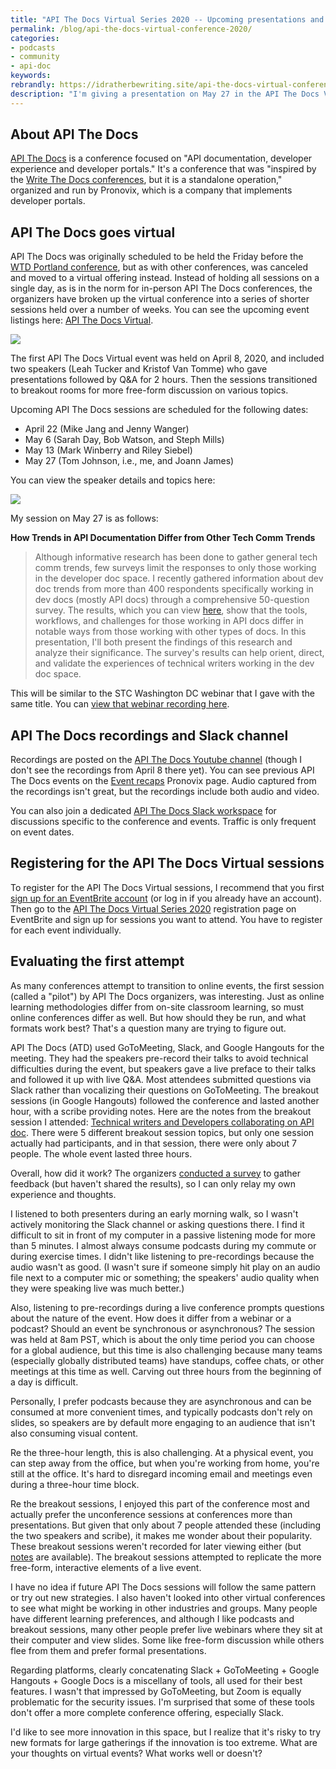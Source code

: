 ```yaml
---
title: "API The Docs Virtual Series 2020 -- Upcoming presentations and thoughts on the virtual format"
permalink: /blog/api-the-docs-virtual-conference-2020/
categories:
- podcasts
- community
- api-doc
keywords:
rebrandly: https://idratherbewriting.site/api-the-docs-virtual-conference-2020
description: "I'm giving a presentation on May 27 in the API The Docs Virtual series titled <a href='https://apithedocs.org/virtual/tom-johnson'>How Trends in API Documentation Differ from Other Tech Comm Trends</a>. You can <a href='https://www.eventbrite.com/e/api-the-docs-virtual-series-tickets-100381696356?utm_medium=referral&utm_source=eventpage'>register for free on EventBrite</a>. API The Docs is typically a one-day conference event but has gone virtual and is experimenting with different formats in interesting ways. In this post, I also share a few thoughts on the first virtual sessions and the challenges of finding the right online format for conferences."
---
```


## About API The Docs

[API The Docs](https://apithedocs.org/) is a conference focused on "API documentation, developer experience and developer portals." It's a conference that was "inspired by the [Write The Docs conferences](http://www.writethedocs.org/), but it is a standalone operation," organized and run by Pronovix, which is a company that implements developer portals.


## API The Docs goes virtual

API The Docs was originally scheduled to be held the Friday before the [WTD Portland conference](https://www.writethedocs.org/conf/portland/2020), but as with other conferences, was canceled and moved to a virtual offering instead. Instead of holding all sessions on a single day, as is in the norm for in-person API The Docs conferences, the organizers have broken up the virtual conference into a series of shorter sessions held over a number of weeks. You can see the upcoming event listings here: [API The Docs Virtual](https://apithedocs.org/virtual).

<a href="https://apithedocs.org/virtual"><img src="https://s3.us-west-1.wasabisys.com/idbwmedia.com/images/apithedocsbanner.png"/></a>

The first API The Docs Virtual event was held on April 8, 2020, and included two speakers (Leah Tucker and Kristof Van Tomme) who gave presentations followed by Q&A for 2 hours. Then the sessions transitioned to breakout rooms for more free-form discussion on various topics.

Upcoming API The Docs sessions are scheduled for the following dates:

* April 22 (Mike Jang and Jenny Wanger)
* May 6 (Sarah Day, Bob Watson, and Steph Mills)
* May 13 (Mark Winberry and Riley Siebel)
* May 27 (Tom Johnson, i.e., me, and Joann James)

You can view the speaker details and topics here:

<a href="https://apithedocs.org/virtual#block-views-block-speakers-block-1"><img src="https://s3.us-west-1.wasabisys.com/idbwmedia.com/images/apithedocsupcomingspeakers.png" /></a>

My session on May 27 is as follows:

>
**How Trends in API Documentation Differ from Other Tech Comm Trends**
>
> Although informative research has been done to gather general tech comm trends, few surveys limit the responses to only those working in the developer doc space. I recently gathered information about dev doc trends from more than 400 respondents specifically working in dev docs (mostly API docs) through a comprehensive 50-question survey. The results, which you can view <a href="https://www.questionpro.com/t/PGhS9ZgCFE">here</a>, show that the tools, workflows, and challenges for those working in API docs differ in notable ways from those working with other types of docs. In this presentation, I'll both present the findings of this research and analyze their significance. The survey's results can help orient, direct, and validate the experiences of technical writers working in the dev doc space.

This will be similar to the STC Washington DC webinar that I gave with the same title. You can [view that webinar recording here](/blog/upcoming-webinar-trends-api-docs-differ-from-other-trends/).

## API The Docs recordings and Slack channel

Recordings are posted on the [API The Docs Youtube channel](https://www.youtube.com/channel/UCEBh-gof8_hcjXvZf2HaN_g) (though I don't see the recordings from April 8 there yet). You can see previous API The Docs events on the [Event recaps](https://pronovix.com/event-recaps) Pronovix page. Audio captured from the recordings isn't great, but the recordings include both audio and video.

You can also join a dedicated [API The Docs Slack workspace](https://app.slack.com/client/TQ9LHUJJJ/CPZGT4FEV/user_profile/U011JES3BCL) for discussions specific to the conference and events. Traffic is only frequent on event dates.

## Registering for the API The Docs Virtual sessions

To register for the API The Docs Virtual sessions, I recommend that you first [sign up for an EventBrite account](https://www.eventbrite.com/signin/?referrer=%2F) (or log in if you already have an account). Then go to the [API The Docs Virtual Series 2020](https://www.eventbrite.com/e/api-the-docs-virtual-series-tickets-100381696356?utm_medium=referral&utm_source=eventpage&internal_ref=login) registration page on EventBrite and sign up for sessions you want to attend. You have to register for each event individually.

## Evaluating the first attempt

As many conferences attempt to transition to online events, the first session (called a "pilot") by API The Docs organizers, was interesting. Just as online learning methodologies differ from on-site classroom learning, so must online conferences differ as well. But how should they be run, and what formats work best? That's a question many are trying to figure out.

API The Docs (ATD) used GoToMeeting, Slack, and Google Hangouts for the meeting. They had the speakers pre-record their talks to avoid technical difficulties during the event, but speakers gave a live preface to their talks and followed it up with live Q&A. Most attendees submitted questions via Slack rather than vocalizing their questions on GoToMeeting. The breakout sessions (in Google Hangouts) followed the conference and lasted another hour, with a scribe providing notes. Here are the notes from the breakout session I attended: [Technical writers and Developers collaborating on API doc](https://docs.google.com/document/d/1ad1Y7dpyjEQ_Ek8TOOSkZ3MFpietcs7rO75u4UXKTM8/edit#heading=h.v2msal16pe7d). There were 5 different breakout session topics, but only one session actually had participants, and in that session, there were only about 7 people. The whole event lasted three hours.

Overall, how did it work? The organizers [conducted a survey](https://docs.google.com/forms/d/e/1FAIpQLScuessZ6UrqVzr2K9mWHlhkVA8GktdIA5m9KE2T310TKLEelw/viewform) to gather feedback (but haven't shared the results), so I can only relay my own experience and thoughts.

I listened to both presenters during an early morning walk, so I wasn't actively monitoring the Slack channel or asking questions there. I find it difficult to sit in front of my computer in a passive listening mode for more than 5 minutes. I almost always consume podcasts during my commute or during exercise times. I didn't like listening to pre-recordings because the audio wasn't as good. (I wasn't sure if someone simply hit play on an audio file next to a computer mic or something; the speakers' audio quality when they were speaking live was much better.)

Also, listening to pre-recordings during a live conference prompts questions about the nature of the event. How does it differ from a webinar or a podcast? Should an event be synchronous or asynchronous? The session was held at 8am PST, which is about the only time period you can choose for a global audience, but this time is also challenging because many teams (especially globally distributed teams) have standups, coffee chats, or other meetings at this time as well. Carving out three hours from the beginning of a day is difficult.

Personally, I prefer podcasts because they are asynchronous and can be consumed at more convenient times, and typically podcasts don't rely on slides, so speakers are by default more engaging to an audience that isn't also consuming visual content.

Re the three-hour length, this is also challenging. At a physical event, you can step away from the office, but when you're working from home, you're still at the office. It's hard to disregard incoming email and meetings even during a three-hour time block.

Re the breakout sessions, I enjoyed this part of the conference most and actually prefer the unconference sessions at conferences more than presentations. But given that only about 7 people attended these (including the two speakers and scribe), it makes me wonder about their popularity. These breakout sessions weren't recorded for later viewing either (but [notes](https://docs.google.com/forms/d/e/1FAIpQLScuessZ6UrqVzr2K9mWHlhkVA8GktdIA5m9KE2T310TKLEelw/viewform) are available). The breakout sessions attempted to replicate the more free-form, interactive elements of a live event.

I have no idea if future API The Docs sessions will follow the same pattern or try out new strategies. I also haven't looked into other virtual conferences to see what might be working in other industries and groups. Many people have different learning preferences, and although I like podcasts and breakout sessions, many other people prefer live webinars where they sit at their computer and view slides. Some like free-form discussion while others flee from them and prefer formal presentations.



Regarding platforms, clearly concatenating Slack + GoToMeeting + Google Hangouts + Google Docs is a miscellany of tools, all used for their best features. I wasn't that impressed by GoToMeeting, but Zoom is equally problematic for the security issues. I'm surprised that some of these tools don't offer a more complete conference offering, especially Slack.

I'd like to see more innovation in this space, but I realize that it's risky to try new formats for large gatherings if the innovation is too extreme. What are your thoughts on virtual events? What works well or doesn't?
